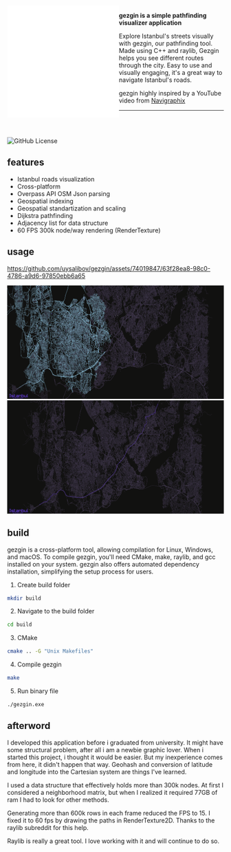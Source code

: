 <img align="left" style="width:260px" src="./docs/gezgin_logo_animation.gif" width="288px">

**gezgin is a simple pathfinding visualizer application**

Explore Istanbul's streets visually with gezgin, our pathfinding tool. Made using C++ and raylib, Gezgin helps you see different routes through the city. Easy to use and visually engaging, it's a great way to navigate Istanbul's roads.

gezgin highly inspired by a YouTube video from [Navigraphix](https://www.youtube.com/watch?v=IsWjc158MMo)

---

<br>
<br>

![GitHub License](https://img.shields.io/github/license/uysalibov/gezgin?style=flat-square)

features
--------
  - Istanbul roads visualization
  - Cross-platform
  - Overpass API OSM Json parsing
  - Geospatial indexing
  - Geospatial standartization and scaling
  - Dijkstra pathfinding
  - Adjacency list for data structure
  - 60 FPS 300k node/way rendering (RenderTexture)

usage
-----

https://github.com/uysalibov/gezgin/assets/74019847/63f28ea8-98c0-4786-a9d6-97850ebb6a65

<img src="./docs/gezgin_ss1.png">

<img src="./docs/gezgin_ss2.png">

build
-----
gezgin is a cross-platform tool, allowing compilation for Linux, Windows, and macOS. To compile gezgin, you'll need CMake, make, raylib, and gcc installed on your system. gezgin also offers automated dependency installation, simplifying the setup process for users.


1. Create build folder
```bash
mkdir build
```

2. Navigate to the build folder
```bash
cd build
```

3. CMake
```bash
cmake .. -G "Unix Makefiles"
```

4. Compile gezgin
```bash
make
```

5. Run binary file
```bash
./gezgin.exe
```

afterword
---------
I developed this application before i graduated from university. It might have some structural problem, after all i am a newbie graphic lover. When i started this project, i thought it would be easier. But my inexperience comes from here, it didn't happen that way.
Geohash and conversion of latitude and longitude into the Cartesian system are things I've learned.

I used a data structure that effectively holds more than 300k nodes. At first I considered a neighborhood matrix, but when I realized it required 77GB of ram I had to look for other methods.

Generating more than 600k rows in each frame reduced the FPS to 15. I fixed it to 60 fps by drawing the paths in RenderTexture2D. Thanks to the raylib subreddit for this help.

Raylib is really a great tool. I love working with it and will continue to do so.
